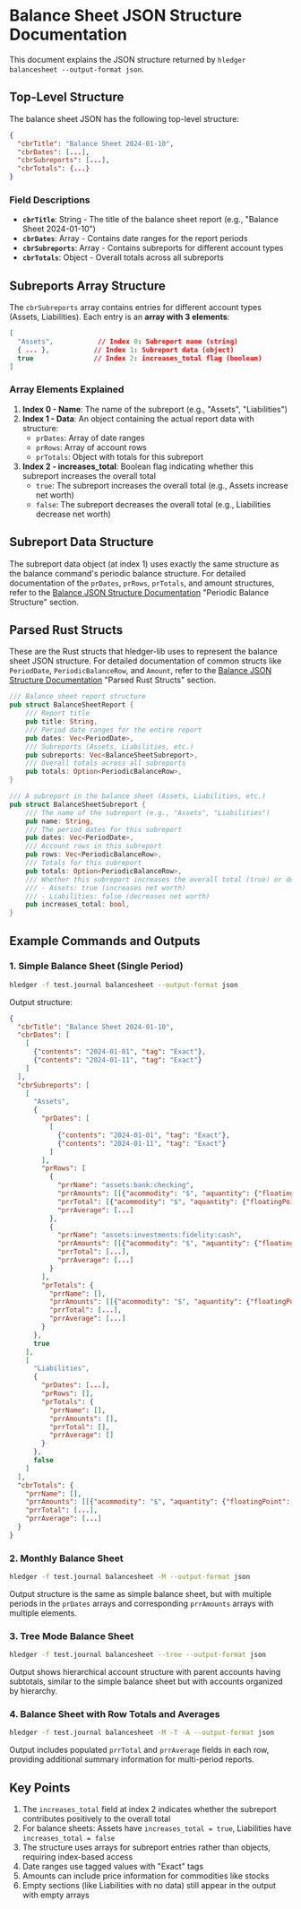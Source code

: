 # Balance Sheet JSON Structure Documentation

This document explains the JSON structure returned by `hledger balancesheet --output-format json`.

## Top-Level Structure

The balance sheet JSON has the following top-level structure:

```json
{
  "cbrTitle": "Balance Sheet 2024-01-10",
  "cbrDates": [...],
  "cbrSubreports": [...],
  "cbrTotals": {...}
}
```

### Field Descriptions

- **`cbrTitle`**: String - The title of the balance sheet report (e.g., "Balance Sheet 2024-01-10")
- **`cbrDates`**: Array - Contains date ranges for the report periods
- **`cbrSubreports`**: Array - Contains subreports for different account types
- **`cbrTotals`**: Object - Overall totals across all subreports

## Subreports Array Structure

The `cbrSubreports` array contains entries for different account types (Assets, Liabilities). Each entry is an **array with 3 elements**:

```json
[
  "Assets",           // Index 0: Subreport name (string)
  { ... },           // Index 1: Subreport data (object)
  true               // Index 2: increases_total flag (boolean)
]
```

### Array Elements Explained

1. **Index 0 - Name**: The name of the subreport (e.g., "Assets", "Liabilities")
2. **Index 1 - Data**: An object containing the actual report data with structure:
   - `prDates`: Array of date ranges
   - `prRows`: Array of account rows
   - `prTotals`: Object with totals for this subreport
3. **Index 2 - increases_total**: Boolean flag indicating whether this subreport increases the overall total
   - `true`: The subreport increases the overall total (e.g., Assets increase net worth)
   - `false`: The subreport decreases the overall total (e.g., Liabilities decrease net worth)

## Subreport Data Structure

The subreport data object (at index 1) uses exactly the same structure as the balance command's periodic balance structure. For detailed documentation of the `prDates`, `prRows`, `prTotals`, and amount structures, refer to the [Balance JSON Structure Documentation](./balance_json_structure.md) "Periodic Balance Structure" section.

## Parsed Rust Structs

These are the Rust structs that hledger-lib uses to represent the balance sheet JSON structure. For detailed documentation of common structs like `PeriodDate`, `PeriodicBalanceRow`, and `Amount`, refer to the [Balance JSON Structure Documentation](./balance_json_structure.md) "Parsed Rust Structs" section.

```rust
/// Balance sheet report structure
pub struct BalanceSheetReport {
    /// Report title
    pub title: String,
    /// Period date ranges for the entire report
    pub dates: Vec<PeriodDate>,
    /// Subreports (Assets, Liabilities, etc.)
    pub subreports: Vec<BalanceSheetSubreport>,
    /// Overall totals across all subreports
    pub totals: Option<PeriodicBalanceRow>,
}

/// A subreport in the balance sheet (Assets, Liabilities, etc.)
pub struct BalanceSheetSubreport {
    /// The name of the subreport (e.g., "Assets", "Liabilities")
    pub name: String,
    /// The period dates for this subreport
    pub dates: Vec<PeriodDate>,
    /// Account rows in this subreport
    pub rows: Vec<PeriodicBalanceRow>,
    /// Totals for this subreport
    pub totals: Option<PeriodicBalanceRow>,
    /// Whether this subreport increases the overall total (true) or decreases it (false)
    /// - Assets: true (increases net worth)
    /// - Liabilities: false (decreases net worth)
    pub increases_total: bool,
}
```

## Example Commands and Outputs

### 1. Simple Balance Sheet (Single Period)

```bash
hledger -f test.journal balancesheet --output-format json
```

Output structure:
```json
{
  "cbrTitle": "Balance Sheet 2024-01-10",
  "cbrDates": [
    [
      {"contents": "2024-01-01", "tag": "Exact"},
      {"contents": "2024-01-11", "tag": "Exact"}
    ]
  ],
  "cbrSubreports": [
    [
      "Assets",
      {
        "prDates": [
          [
            {"contents": "2024-01-01", "tag": "Exact"},
            {"contents": "2024-01-11", "tag": "Exact"}
          ]
        ],
        "prRows": [
          {
            "prrName": "assets:bank:checking",
            "prrAmounts": [[{"acommodity": "$", "aquantity": {"floatingPoint": 80}, ...}]],
            "prrTotal": [{"acommodity": "$", "aquantity": {"floatingPoint": 80}, ...}],
            "prrAverage": [...]
          },
          {
            "prrName": "assets:investments:fidelity:cash",
            "prrAmounts": [[{"acommodity": "$", "aquantity": {"floatingPoint": -300.5}, ...}]],
            "prrTotal": [...],
            "prrAverage": [...]
          }
        ],
        "prTotals": {
          "prrName": [],
          "prrAmounts": [[{"acommodity": "$", "aquantity": {"floatingPoint": -220.5}, ...}]],
          "prrTotal": [...],
          "prrAverage": [...]
        }
      },
      true
    ],
    [
      "Liabilities",
      {
        "prDates": [...],
        "prRows": [],
        "prTotals": {
          "prrName": [],
          "prrAmounts": [],
          "prrTotal": [],
          "prrAverage": []
        }
      },
      false
    ]
  ],
  "cbrTotals": {
    "prrName": [],
    "prrAmounts": [[{"acommodity": "$", "aquantity": {"floatingPoint": -220.5}, ...}]],
    "prrTotal": [...],
    "prrAverage": [...]
  }
}
```

### 2. Monthly Balance Sheet

```bash
hledger -f test.journal balancesheet -M --output-format json
```

Output structure is the same as simple balance sheet, but with multiple periods in the `prDates` arrays and corresponding `prrAmounts` arrays with multiple elements.

### 3. Tree Mode Balance Sheet

```bash
hledger -f test.journal balancesheet --tree --output-format json
```

Output shows hierarchical account structure with parent accounts having subtotals, similar to the simple balance sheet but with accounts organized by hierarchy.

### 4. Balance Sheet with Row Totals and Averages

```bash
hledger -f test.journal balancesheet -M -T -A --output-format json
```

Output includes populated `prrTotal` and `prrAverage` fields in each row, providing additional summary information for multi-period reports.

## Key Points

1. The `increases_total` field at index 2 indicates whether the subreport contributes positively to the overall total
2. For balance sheets: Assets have `increases_total = true`, Liabilities have `increases_total = false`
3. The structure uses arrays for subreport entries rather than objects, requiring index-based access
4. Date ranges use tagged values with "Exact" tags
5. Amounts can include price information for commodities like stocks
6. Empty sections (like Liabilities with no data) still appear in the output with empty arrays
